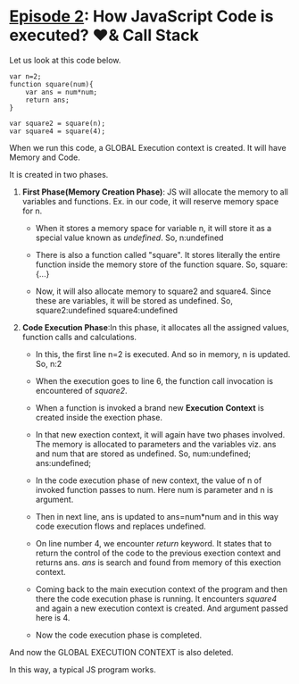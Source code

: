 # [Episode 2](https://www.youtube.com/watch?v=iLWTnMzWtj4&list=PLlasXeu85E9cQ32gLCvAvr9vNaUccPVNP&index=3): How JavaScript Code is executed? ❤️& Call Stack

Let us look at this code below.

```
var n=2;
function square(num){
    var ans = num*num;
    return ans;
}

var square2 = square(n);
var square4 = square(4);

```

When we run this code, a GLOBAL Execution context is created. It will have Memory and Code.

It is created in two phases. 

1. __First Phase(Memory Creation Phase)__: JS will allocate the memory to all variables and functions. Ex. in our code, it will reserve memory space for n.

    * When it stores a memory space for variable n, it will store it as a special value known as *undefined*. 
    So, 
    n:undefined

    * There is also a function called "square". It stores literally the entire function inside the memory store of the function square.
    So,
    square: {...}

    * Now, it will also allocate memory to square2 and square4. Since these are variables, it will be stored as undefined.
    So,
    square2:undefined
    square4:undefined



2. __Code Execution Phase__:In this phase, it allocates all the assigned values, function calls and calculations.

    * In this, the first line n=2 is executed. And so in memory, n is updated.
    So,
    n:2

    * When the execution goes to line 6, the function call invocation is encountered of *square2*.

    * When a function is invoked a brand new __Execution Context__ is created inside the exection phase.

    * In that new exection context, it will again have two phases involved. The memory is allocated to parameters and the variables viz. ans and num that are stored as undefined.
    So,
    num:undefined;
    ans:undefined;

    * In the code execution phase of new context, the value of n of invoked function passes to num. Here num is parameter and n is argument.

    * Then in next line, ans is updated to 
    ans=num*num and in this way code execution flows and replaces undefined.

    * On line number 4, we encounter *return* keyword. It states that to return the control of the code to the previous exection context and returns ans. *ans* is search and found from memory of this exection context.

    * Coming back to the main execution context of the program and then there the code execution phase is running. It encounters *square4* and again a new execution context is created. And argument passed here is 4.

    * Now the code execution phase is completed.

And now the GLOBAL EXECUTION CONTEXT is also deleted.

In this way, a typical JS program works.






